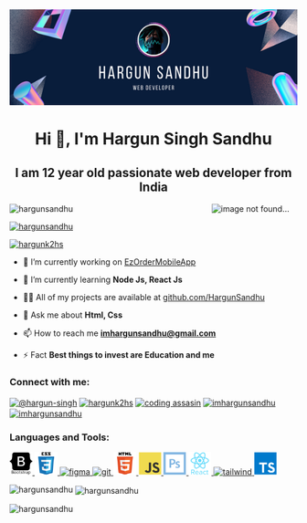 <img src="https://github.com/HargunSandhu/HargunSandhu/blob/main/Hargun%20Sandhu.png" alt="banner" width="1200">
<h1 align="center">Hi 👋, I'm Hargun Singh Sandhu</h1>
<h2 align="center">I am 12 year old passionate web developer from India</h2>
<img alt="image not found..." src="https://media.tenor.com/2uyENRmiUt0AAAAd/coding.gif" align="right" width="150" padding-top="30px">

<p align="left"> <img src="https://komarev.com/ghpvc/?username=hargunsandhu&label=Profile%20views&color=0e75b6&style=flat" alt="hargunsandhu" /> </p>

<p align="left"> <a href="https://github.com/ryo-ma/github-profile-trophy"><img src="https://github-profile-trophy.vercel.app/?username=hargunsandhu" alt="hargunsandhu" /></a> </p>

<p align="left"> <a href="https://twitter.com/hargunk2hs" target="blank"><img src="https://img.shields.io/twitter/follow/hargunk2hs?logo=twitter&style=for-the-badge" alt="hargunk2hs" /></a> </p>

- 🔭 I’m currently working on [EzOrderMobileApp](#)

- 🌱 I’m currently learning **Node Js, React Js**

- 👨‍💻 All of my projects are available at [github.com/HargunSandhu](github.com/HargunSandhu)

- 💬 Ask me about **Html, Css**

- 📫 How to reach me **imhargunsandhu@gmail.com**

- ⚡ Fact **Best things to invest are Education and me**

<h3 align="left">Connect with me:</h3>
<p align="left">
<a href="https://codepen.io/@hargun-singh" target="blank"><img align="center" src="https://raw.githubusercontent.com/rahuldkjain/github-profile-readme-generator/master/src/images/icons/Social/codepen.svg" alt="@hargun-singh" height="30" width="40" /></a>
<a href="https://twitter.com/hargunk2hs" target="blank"><img align="center" src="https://raw.githubusercontent.com/rahuldkjain/github-profile-readme-generator/master/src/images/icons/Social/twitter.svg" alt="hargunk2hs" height="30" width="40" /></a>
<a href="https://www.youtube.com/c/coding assasin" target="blank"><img align="center" src="https://raw.githubusercontent.com/rahuldkjain/github-profile-readme-generator/master/src/images/icons/Social/youtube.svg" alt="coding assasin" height="30" width="40" /></a>
<a href="https://www.hackerrank.com/imhargunsandhu" target="blank"><img align="center" src="https://raw.githubusercontent.com/rahuldkjain/github-profile-readme-generator/master/src/images/icons/Social/hackerrank.svg" alt="imhargunsandhu" height="30" width="40" /></a>
<a href="https://www.leetcode.com/imhargunsandhu" target="blank"><img align="center" src="https://raw.githubusercontent.com/rahuldkjain/github-profile-readme-generator/master/src/images/icons/Social/leet-code.svg" alt="imhargunsandhu" height="30" width="40" /></a>
</p>

<h3 align="left">Languages and Tools:</h3>
<p align="left"> <a href="https://getbootstrap.com" target="_blank" rel="noreferrer"> <img src="https://raw.githubusercontent.com/devicons/devicon/master/icons/bootstrap/bootstrap-plain-wordmark.svg" alt="bootstrap" width="40" height="40"/> </a> <a href="https://www.w3schools.com/css/" target="_blank" rel="noreferrer"> <img src="https://raw.githubusercontent.com/devicons/devicon/master/icons/css3/css3-original-wordmark.svg" alt="css3" width="40" height="40"/> </a> <a href="https://www.figma.com/" target="_blank" rel="noreferrer"> <img src="https://www.vectorlogo.zone/logos/figma/figma-icon.svg" alt="figma" width="40" height="40"/> </a> <a href="https://git-scm.com/" target="_blank" rel="noreferrer"> <img src="https://www.vectorlogo.zone/logos/git-scm/git-scm-icon.svg" alt="git" width="40" height="40"/> </a> <a href="https://www.w3.org/html/" target="_blank" rel="noreferrer"> <img src="https://raw.githubusercontent.com/devicons/devicon/master/icons/html5/html5-original-wordmark.svg" alt="html5" width="40" height="40"/> </a> <a href="https://developer.mozilla.org/en-US/docs/Web/JavaScript" target="_blank" rel="noreferrer"> <img src="https://raw.githubusercontent.com/devicons/devicon/master/icons/javascript/javascript-original.svg" alt="javascript" width="40" height="40"/> </a> <a href="https://www.photoshop.com/en" target="_blank" rel="noreferrer"> <img src="https://raw.githubusercontent.com/devicons/devicon/master/icons/photoshop/photoshop-line.svg" alt="photoshop" width="40" height="40"/> </a> <a href="https://reactjs.org/" target="_blank" rel="noreferrer"> <img src="https://raw.githubusercontent.com/devicons/devicon/master/icons/react/react-original-wordmark.svg" alt="react" width="40" height="40"/> </a> <a href="https://tailwindcss.com/" target="_blank" rel="noreferrer"> <img src="https://www.vectorlogo.zone/logos/tailwindcss/tailwindcss-icon.svg" alt="tailwind" width="40" height="40"/> </a> <a href="https://www.typescriptlang.org/" target="_blank" rel="noreferrer"> <img src="https://raw.githubusercontent.com/devicons/devicon/master/icons/typescript/typescript-original.svg" alt="typescript" width="40" height="40"/> </a> </p>

<p><img align="left" src="https://github-readme-stats.vercel.app/api/top-langs?username=hargunsandhu&show_icons=true&locale=en&layout=compact" alt="hargunsandhu" /></p>

<p>&nbsp;<img align="center" src="https://github-readme-stats.vercel.app/api?username=hargunsandhu&show_icons=true&locale=en" alt="hargunsandhu" /></p>

<p><img align="center" src="https://github-readme-streak-stats.herokuapp.com/?user=hargunsandhu&" alt="hargunsandhu" /></p>
